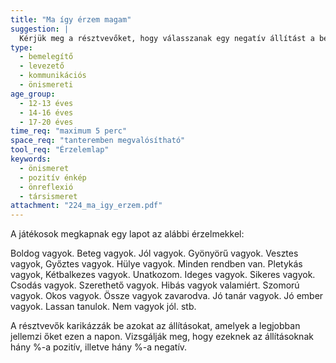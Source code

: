 ```yaml
---
title: "Ma így érzem magam"
suggestion: | 
  Kérjük meg a résztvevőket, hogy válasszanak egy negatív állítást a bekarikázottak közül, s találják ki, hogy mit tudnának tenni azért, hogy holnapra ez megváltozzon.
type:
  - bemelegítő
  - levezető
  - kommunikációs
  - önismereti
age_group:
  - 12-13 éves
  - 14-16 éves
  - 17-20 éves
time_req: "maximum 5 perc"
space_req: "tanteremben megvalósítható"
tool_req: "Érzelemlap"
keywords: 
  - önismeret
  - pozitív énkép
  - önreflexió
  - társismeret
attachment: "224_ma_igy_erzem.pdf"
---
```


A játékosok megkapnak egy lapot az alábbi érzelmekkel:

Boldog vagyok. Beteg vagyok. Jól vagyok. Gyönyörű vagyok. Vesztes vagyok, Győztes vagyok. Hülye vagyok. Minden rendben van. Pletykás vagyok, Kétbalkezes vagyok. Unatkozom. Ideges vagyok. Sikeres vagyok. Csodás vagyok. Szerethető vagyok. Hibás vagyok valamiért. Szomorú vagyok. Okos vagyok. Össze vagyok zavarodva. Jó tanár vagyok. Jó ember vagyok. Lassan tanulok. Nem vagyok jól. stb.

A résztvevők karikázzák be azokat az állításokat, amelyek a legjobban jellemzi őket ezen a napon. Vizsgálják meg, hogy ezeknek az állításoknak hány %-a pozitív, illetve hány %-a negatív.
  
  
